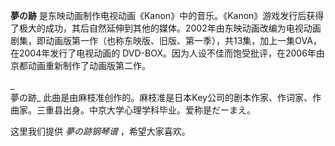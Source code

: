 

**夢の跡**
是东映动画制作电视动画《Kanon》中的音乐。《Kanon》游戏发行后获得了极大的成功，其后自然延伸到其他的媒体。2002年由东映动画改编为电视动画剧集，即动画版第一作（也称东映版、旧版、第一季），共13集，加上一集OVA，在2004年发行了电视动画的
DVD-BOX。因为人设不佳而饱受批评，在2006年由京都动画重新制作了动画版第二作。

_  
夢の跡_ 此曲是由麻枝准创作的。麻枝准是日本Key公司的剧本作家、作词家、作曲家。三重县出身。中京大学心理学科毕业。爱称是だーまえ。

  
这里我们提供 _夢の跡钢琴谱_ ，希望大家喜欢。

